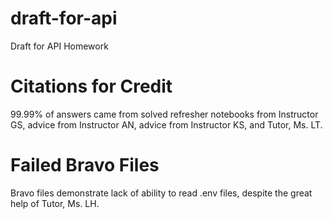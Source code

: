 # draft-for-api
Draft for API Homework

# Citations for Credit

99.99% of answers came from solved refresher notebooks from Instructor GS, advice from Instructor AN, advice from Instructor KS, and Tutor, Ms. LT.

# Failed Bravo Files
Bravo files demonstrate lack of ability to read .env files, despite the great help of Tutor, Ms. LH.
